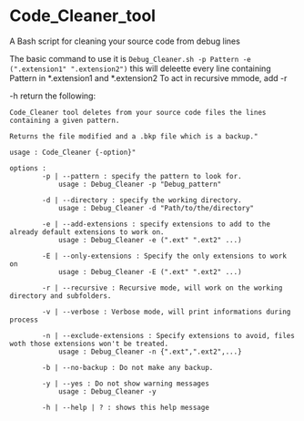 # Code_Cleaner_tool
A Bash script for cleaning your source code from debug lines

The basic command to use it is `Debug_Cleaner.sh -p Pattern -e (".extension1" ".extension2")`
this will deleette every line containing Pattern in \*.extension1 and \*.extension2
To act in recursive mmode, add -r

-h return the following:
```
Code_Cleaner tool deletes from your source code files the lines containing a given pattern.

Returns the file modified and a .bkp file which is a backup."

usage : Code_Cleaner {-option}"

options :
		-p | --pattern : specify the pattern to look for.
			usage : Debug_Cleaner -p "Debug_pattern"

		-d | --directory : specify the working directory.
			usage : Debug_Cleaner -d "Path/to/the/directory"

		-e | --add-extensions : specify extensions to add to the already default extensions to work on.
			usage : Debug_Cleaner -e (".ext" ".ext2" ...)

		-E | --only-extensions : Specify the only extensions to work on
			usage : Debug_Cleaner -E (".ext" ".ext2" ...)

		-r | --recursive : Recursive mode, will work on the working directory and subfolders.

		-v | --verbose : Verbose mode, will print informations during process

		-n | --exclude-extensions : Specify extensions to avoid, files woth those extensions won't be treated.
			usage : Debug_Cleaner -n {".ext",".ext2",...}

		-b | --no-backup : Do not make any backup.

		-y | --yes : Do not show warning messages
			usage : Debug_Cleaner -y

		-h | --help | ? : shows this help message
```
